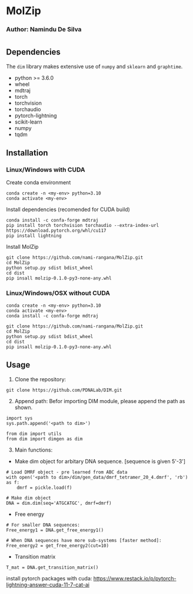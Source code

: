 # MolZip
### Author: Namindu De Silva
#
<Description>

## Dependencies
The `dim` library makes extensive use of `numpy` and `sklearn` and `graphtime`.
- python >= 3.6.0
- wheel
- mdtraj
- torch
- torchvision
- torchaudio
- pytorch-lightning
- scikit-learn
- numpy
- tqdm

## Installation
### Linux/Windows with CUDA
Create conda environment
```
conda create -n <my-env> python=3.10
conda activate <my-env>
```
Install dependencies (recomended for CUDA build)
```
conda install -c confa-forge mdtraj
pip install torch torchvision torchaudio --extra-index-url https://download.pytorch.org/whl/cu117
pip install lightning
```
Install MolZip
```
git clone https://github.com/nami-rangana/MolZip.git
cd MolZip
python setup.py sdist bdist_wheel
cd dist
pip insall molzip-0.1.0-py3-none-any.whl
```

### Linux/Windows/OSX without CUDA
```
conda create -n <my-env> python=3.10
conda activate <my-env>
conda install -c confa-forge mdtraj

git clone https://github.com/nami-rangana/MolZip.git
cd MolZip
python setup.py sdist bdist_wheel
cd dist
pip insall molzip-0.1.0-py3-none-any.whl
```

## Usage
1. Clone the repository:
```
git clone https://github.com/PDNALab/DIM.git 
```

2. Append path: Befor importing DIM module, please append the path as shown.
```
import sys
sys.path.append('<path to dim>')

from dim import utils
from dim import dimgen as dim 
```

3. Main functions:
- Make dim object for arbitary DNA sequence. [sequence is given 5'-3']
```
# Load DMRF object - pre learned from ABC data
with open('<path to dim>/dim/gen_data/dmrf_tetramer_20_4.dmrf', 'rb') as f:
    dmrf = pickle.load(f)

# Make dim object
DNA = dim.dim(seq='ATGCATGC', dmrf=dmrf)
```
- Free energy
```
# For smaller DNA sequences:
Free_energy1 = DNA.get_free_energy1()

# When DNA sequences have more sub-systems [faster method]:
Free_energy2 = get_free_energy2(cut=10)
```
- Transition matrix
```
T_mat = DNA.get_transition_matrix()
```
install pytorch packages with cuda: https://www.restack.io/p/pytorch-lightning-answer-cuda-11-7-cat-ai
